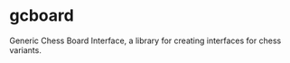 gcboard
=======

Generic Chess Board Interface, a library for creating interfaces for chess variants.
